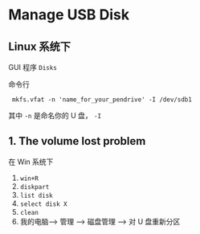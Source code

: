# Manage USB Disk


## Linux 系统下

GUI 程序 `Disks`


命令行

```
 mkfs.vfat -n 'name_for_your_pendrive' -I /dev/sdb1
```
其中 `-n` 是命名你的 U 盘， `-I`

## 1. The volume lost problem 

在 Win 系统下

1. `win+R`
2. `diskpart` 
3. `list disk`
4. `select disk X`
5. `clean`
6. 我的电脑--> 管理 --> 磁盘管理 --> 对 U 盘重新分区 


